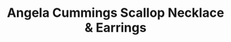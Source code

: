 ---
title: 'Angela Cummings Scallop Necklace & Earrings'
description: This delicate necklace and earrings feature scalloped rows of Diamonds punctuated by silvery South Sea Pearls. Reserved for the most elegant of occasions.
specs: >-
  NECKLACE: 12.4 - 11.1mm South Sea Cultured Pearls with 19.87 carats of White
  Diamonds, set in Platinum and 18K White Gold.



  EARRINGS: 11.2 - 11.3mm South Sea Pearls with 2.90 carats of White Diamonds,
  set in Platinum and 18K White Gold.
images:
  - image_path: /uploads/angela-cummings-for-assael-scallop-necklace-earrings.png
_category:
order_number: 26
categories:
  - necklaces
  - earrings
---